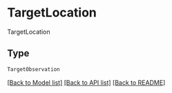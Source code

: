 # TargetLocation

TargetLocation

## Type
```python
TargetObservation
```


[[Back to Model list]](../../../../README.md#models-v1-link) [[Back to API list]](../../../../README.md#apis-v1-link) [[Back to README]](../../../../README.md)
